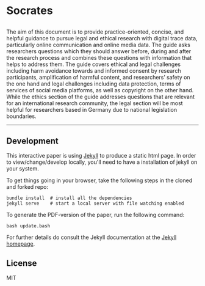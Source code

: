 # Socrates


##

The aim of this document is to provide practice-oriented, concise, and helpful guidance to pursue legal and ethical research with digital trace data, particularly online communication and online media data. The guide asks researchers questions which they should answer before, during and after the research process and combines these questions with information that helps to address them. The guide covers ethical and legal challenges including harm avoidance towards and informed consent by research participants, amplification of harmful content, and researchers’ safety on the one hand and legal challenges including data protection, terms of services of social media platforms, as well as  copyright on the other hand. While the ethics section of the guide addresses questions that are relevant for an international research community, the legal section will be most helpful for researchers based in Germany due to national legislation boundaries.

---

## Development

This interactive paper is using [Jekyll](https://www.link-to-jekyll) to produce a static html page.
In order to view/change/develop locally, you'll need to have a installation of jekyll on your system.

To get things going in your browser, take the following steps in the cloned and forked repo:

```{bash }
bundle install  # install all the dependencies
jekyll serve    # start a local server with file watching enabled
```

To generate the PDF-version of the paper, run the following command:

```
bash update.bash
```

For further details  do consult the Jekyll documentation at the [Jekyll homepage]().

## License

MIT